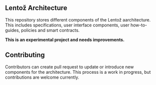 
## Lentož Architecture

This repository stores different components of the Lentož aarchitecture. This includes specifications, user interface components, user how-to-guides, policies and smart contracts.

**This is an experimental project and needs improvements.**

## Contributing

Contributors can create pull request to update or introduce new components for the architecture. This process is a work in progress, but contributions are welcome currently.
